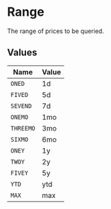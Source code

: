 # Range

The range of prices to be queried.


## Values

| Name      | Value     |
| --------- | --------- |
| `ONED`    | 1d        |
| `FIVED`   | 5d        |
| `SEVEND`  | 7d        |
| `ONEMO`   | 1mo       |
| `THREEMO` | 3mo       |
| `SIXMO`   | 6mo       |
| `ONEY`    | 1y        |
| `TWOY`    | 2y        |
| `FIVEY`   | 5y        |
| `YTD`     | ytd       |
| `MAX`     | max       |